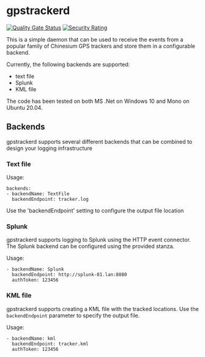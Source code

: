﻿# gpstrackerd

[![Quality Gate Status](https://sonarqube.cyber.gent/api/project_badges/measure?project=gpstrackerd&metric=alert_status)](https://sonarqube.cyber.gent/dashboard?id=gpstrackerd)
[![Security Rating](https://sonarqube.cyber.gent/api/project_badges/measure?project=gpstrackerd&metric=security_rating)](https://sonarqube.cyber.gent/dashboard?id=gpstrackerd)

This is a simple daemon that can be used to receive the events from a popular family of Chinesium GPS trackers and store them in a configurable backend.

Currently, the following backends are supported:

* text file
* Splunk
* KML file

The code has been tested on both MS .Net on Windows 10 and Mono on Ubuntu 20.04.

## Backends

gpstrackerd supports several different backends that can be combined to design your logging infrastructure

### Text file

Usage:

    backends:
    - backendName: TextFile
      backendEndpoint: tracker.log

Use the 'backendEndpoint' setting to configure the output file location

### Splunk 

gpstrackerd supports logging to Splunk using the HTTP event connector. The Splunk backend can be configured using the provided stanza.

Usage:

    - backendName: Splunk
      backendEndpoint: http://splunk-01.lan:8080
      authToken: 123456

### KML file 

gpstrackerd supports creating a KML file with the tracked locations. Use the `backendEndpoint` parameter to specify the output file.

Usage:

    - backendName: kml
      backendEndpoint: tracker.kml
      authToken: 123456